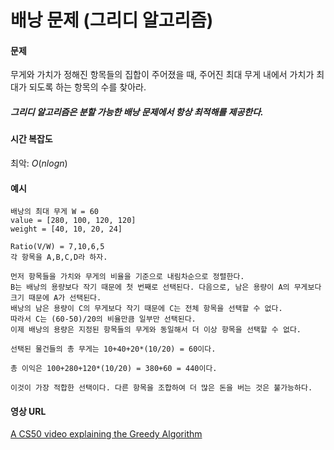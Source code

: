 # 배낭 문제 (그리디 알고리즘)

#### 문제

무게와 가치가 정해진 항목들의 집합이 주어졌을 때, 주어진 최대 무게 내에서 가치가 최대가 되도록 하는 항목의 수를 찾아라.

##### 그리디 알고리즘은 분할 가능한 배낭 문제에서 항상 최적해를 제공한다.

#### 시간 복잡도

최악: $O(nlog n)$

#### 예시 

```
배낭의 최대 무게 W = 60
value = [280, 100, 120, 120]  
weight = [40, 10, 20, 24]

Ratio(V/W) = 7,10,6,5
각 항목을 A,B,C,D라 하자.

먼저 항목들을 가치와 무게의 비율을 기준으로 내림차순으로 정렬한다. 
B는 배낭의 용량보다 작기 때문에 첫 번째로 선택된다. 다음으로, 남은 용량이 A의 무게보다 크기 때문에 A가 선택된다. 
배낭의 남은 용량이 C의 무게보다 작기 때문에 C는 전체 항목을 선택할 수 없다.
따라서 C는 (60-50)/20의 비율만큼 일부만 선택된다.
이제 배낭의 용량은 지정된 항목들의 무게와 동일해서 더 이상 항목을 선택할 수 없다.

선택된 물건들의 총 무게는 10+40+20*(10/20) = 60이다.

총 이익은 100+280+120*(10/20) = 380+60 = 440이다.

이것이 가장 적합한 선택이다. 다른 항목을 조합하여 더 많은 돈을 버는 것은 불가능하다.
```

#### 영상 URL

[A CS50 video explaining the Greedy Algorithm](https://www.youtube.com/watch?v=Ou9OA0yQCYA)
